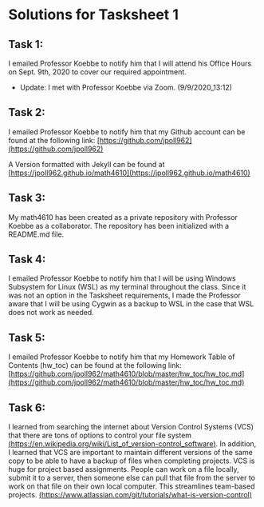 # Solutions for Tasksheet 1
## Task 1:
  I emailed Professor Koebbe to notify him that I will attend his Office Hours on Sept. 9th, 2020 to cover our
  required appointment.
  * Update: I met with Professor Koebbe via Zoom. (9/9/2020_13:12)

## Task 2:
  I emailed Professor Koebbe to notify him that my Github account can be found at the following link:
  [https://github.com/jpoll962](https://github.com/jpoll962)
  
  A Version formatted with Jekyll can be found at [https://jpoll962.github.io/math4610](https://jpoll962.github.io/math4610)

## Task 3:
  My math4610 has been created as a private repository with Professor Koebbe as a collaborator. The repository
  has been initialized with a README.md file.
  
## Task 4:
  I emailed Professor Koebbe to notify him that I will be using Windows Subsystem for Linux (WSL) as my terminal
  throughout the class. Since it was not an option in the Tasksheet requirements, I made the Professor aware that
  I will be using Cygwin as a backup to WSL in the case that WSL does not work as needed.
  
## Task 5:
  I emailed Professor Koebbe to notify him that my Homework Table of Contents (hw_toc) can be found at the
  following link:
  [https://github.com/jpoll962/math4610/blob/master/hw_toc/hw_toc.md](https://github.com/jpoll962/math4610/blob/master/hw_toc/hw_toc.md)
  
## Task 6:
  I learned from searching the internet about Version Control Systems (VCS) that there are tons of options to 
  control your file system [(https://en.wikipedia.org/wiki/List_of_version-control_software)](https://en.wikipedia.org/wiki/List_of_version-control_software). In
  addition, I learned that VCS are important to maintain different versions of the same copy to be able to
  have a backup of files when completing projects. VCS is huge for project based assignments. People can
  work on a file locally, submit it to a server, then someone else can pull that file from the server to work on
  that file on their own local computer. This streamlines team-based projects. [(https://www.atlassian.com/git/tutorials/what-is-version-control)](https://www.atlassian.com/git/tutorials/what-is-version-control)
